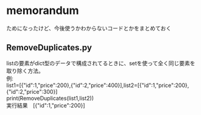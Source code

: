 # memorandum
ためになったけど、今後使うかわからないコードとかをまとめておく
## RemoveDuplicates.py  
listの要素がdict型のデータで構成されてるときに、setを使って全く同じ要素を取り除く方法。  
例:   
list1=[{"id":1,"price":200},{"id":2,"price":400}],list2=[{"id":1,"price":200},{"id":2,"price":300}]  
print(RemoveDuplicates(list1,list2))  
実行結果　[{"id":1,"price":200}]
